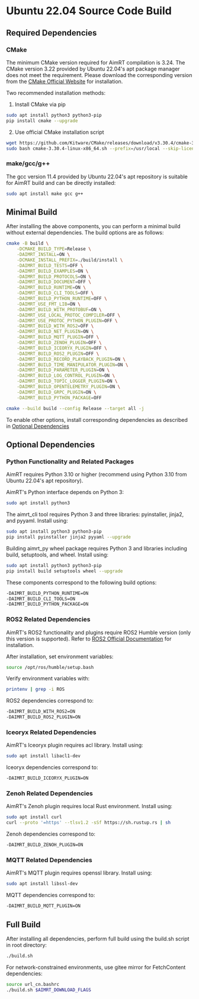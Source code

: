 

# Ubuntu 22.04 Source Code Build

## Required Dependencies

### CMake

The minimum CMake version required for AimRT compilation is 3.24. The CMake version 3.22 provided by Ubuntu 22.04's apt package manager does not meet the requirement. Please download the corresponding version from the [CMake Official Website](https://cmake.org/download/) for installation.

Two recommended installation methods:

1. Install CMake via pip

```bash
sudo apt install python3 python3-pip
pip install cmake --upgrade
```

2. Use official CMake installation script

```bash
wget https://github.com/Kitware/CMake/releases/download/v3.30.4/cmake-3.30.4-linux-x86_64.sh
sudo bash cmake-3.30.4-linux-x86_64.sh --prefix=/usr/local --skip-license
```

### make/gcc/g++

The gcc version 11.4 provided by Ubuntu 22.04's apt repository is suitable for AimRT build and can be directly installed:

```bash
sudo apt install make gcc g++
```

## Minimal Build

After installing the above components, you can perform a minimal build without external dependencies. The build options are as follows:

```bash
cmake -B build \
    -DCMAKE_BUILD_TYPE=Release \
    -DAIMRT_INSTALL=ON \
    -DCMAKE_INSTALL_PREFIX=./build/install \
    -DAIMRT_BUILD_TESTS=OFF \
    -DAIMRT_BUILD_EXAMPLES=ON \
    -DAIMRT_BUILD_PROTOCOLS=ON \
    -DAIMRT_BUILD_DOCUMENT=OFF \
    -DAIMRT_BUILD_RUNTIME=ON \
    -DAIMRT_BUILD_CLI_TOOLS=OFF \
    -DAIMRT_BUILD_PYTHON_RUNTIME=OFF \
    -DAIMRT_USE_FMT_LIB=ON \
    -DAIMRT_BUILD_WITH_PROTOBUF=ON \
    -DAIMRT_USE_LOCAL_PROTOC_COMPILER=OFF \
    -DAIMRT_USE_PROTOC_PYTHON_PLUGIN=OFF \
    -DAIMRT_BUILD_WITH_ROS2=OFF \
    -DAIMRT_BUILD_NET_PLUGIN=ON \
    -DAIMRT_BUILD_MQTT_PLUGIN=OFF \
    -DAIMRT_BUILD_ZENOH_PLUGIN=OFF \
    -DAIMRT_BUILD_ICEORYX_PLUGIN=OFF \
    -DAIMRT_BUILD_ROS2_PLUGIN=OFF \
    -DAIMRT_BUILD_RECORD_PLAYBACK_PLUGIN=ON \
    -DAIMRT_BUILD_TIME_MANIPULATOR_PLUGIN=ON \
    -DAIMRT_BUILD_PARAMETER_PLUGIN=ON \
    -DAIMRT_BUILD_LOG_CONTROL_PLUGIN=ON \
    -DAIMRT_BUILD_TOPIC_LOGGER_PLUGIN=ON \
    -DAIMRT_BUILD_OPENTELEMETRY_PLUGIN=ON \
    -DAIMRT_BUILD_GRPC_PLUGIN=ON \
    -DAIMRT_BUILD_PYTHON_PACKAGE=OFF

cmake --build build --config Release --target all -j
```

To enable other options, install corresponding dependencies as described in [Optional Dependencies](#optional-dependencies)

## Optional Dependencies

### Python Functionality and Related Packages

AimRT requires Python 3.10 or higher (recommend using Python 3.10 from Ubuntu 22.04's apt repository).

AimRT's Python interface depends on Python 3:

```bash
sudo apt install python3
```

The aimrt_cli tool requires Python 3 and three libraries: pyinstaller, jinja2, and pyyaml. Install using:

```bash
sudo apt install python3 python3-pip
pip install pyinstaller jinja2 pyyaml --upgrade
```

Building aimrt_py wheel package requires Python 3 and libraries including build, setuptools, and wheel. Install using:

```bash
sudo apt install python3 python3-pip
pip install build setuptools wheel --upgrade
```

These components correspond to the following build options:

```bash
-DAIMRT_BUILD_PYTHON_RUNTIME=ON
-DAIMRT_BUILD_CLI_TOOLS=ON
-DAIMRT_BUILD_PYTHON_PACKAGE=ON
```

### ROS2 Related Dependencies

AimRT's ROS2 functionality and plugins require ROS2 Humble version (only this version is supported). Refer to [ROS2 Official Documentation](https://docs.ros.org/en/humble/Installation/Ubuntu-Install-Debians.html) for installation.

After installation, set environment variables:

```bash
source /opt/ros/humble/setup.bash
```

Verify environment variables with:

```bash
printenv | grep -i ROS
```

ROS2 dependencies correspond to:

```bash
-DAIMRT_BUILD_WITH_ROS2=ON
-DAIMRT_BUILD_ROS2_PLUGIN=ON
```

### Iceoryx Related Dependencies

AimRT's Iceoryx plugin requires acl library. Install using:

```bash
sudo apt install libacl1-dev
```

Iceoryx dependencies correspond to:

```bash
-DAIMRT_BUILD_ICEORYX_PLUGIN=ON
```

### Zenoh Related Dependencies

AimRT's Zenoh plugin requires local Rust environment. Install using:

```bash
sudo apt install curl
curl --proto '=https' --tlsv1.2 -sSf https://sh.rustup.rs | sh
```

Zenoh dependencies correspond to:

```bash
-DAIMRT_BUILD_ZENOH_PLUGIN=ON
```

### MQTT Related Dependencies

AimRT's MQTT plugin requires openssl library. Install using:

```bash
sudo apt install libssl-dev
```

MQTT dependencies correspond to:

```bash
-DAIMRT_BUILD_MQTT_PLUGIN=ON
```

## Full Build

After installing all dependencies, perform full build using the build.sh script in root directory:

```bash
./build.sh
```

For network-constrained environments, use gitee mirror for FetchContent dependencies:

```bash
source url_cn.bashrc
./build.sh $AIMRT_DOWNLOAD_FLAGS
```